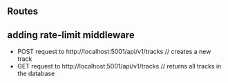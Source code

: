 ## Routes
## adding rate-limit middleware
- POST request to http://localhost:5001/api/v1/tracks  // creates a new track
- GET request to http://localhost:5001/api/v1/tracks  // returns all tracks in the database